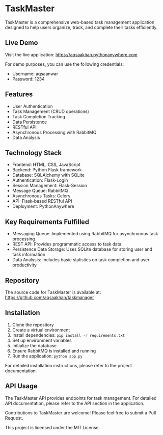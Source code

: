 # TaskMaster

TaskMaster is a comprehensive web-based task management application designed to help users organize, track, and complete their tasks efficiently.

## Live Demo

Visit the live application: https://aqsaakhan.pythonanywhere.com

For demo purposes, you can use the following credentials:
- Username: aqsaanwar
- Password: 1234

## Features

- User Authentication
- Task Management (CRUD operations)
- Task Completion Tracking
- Data Persistence
- RESTful API
- Asynchronous Processing with RabbitMQ
- Data Analysis

## Technology Stack

- Frontend: HTML, CSS, JavaScript
- Backend: Python Flask framework
- Database: SQLAlchemy with SQLite
- Authentication: Flask-Login
- Session Management: Flask-Session
- Message Queue: RabbitMQ
- Asynchronous Tasks: Celery
- API: Flask-based RESTful API
- Deployment: PythonAnywhere

## Key Requirements Fulfilled

- Messaging Queue: Implemented using RabbitMQ for asynchronous task processing
- REST API: Provides programmatic access to task data
- Persistence Data Storage: Uses SQLite database for storing user and task information
- Data Analysis: Includes basic statistics on task completion and user productivity

## Repository

The source code for TaskMaster is available at: https://github.com/aqsaakhan/taskmanager

## Installation

1. Clone the repository
2. Create a virtual environment
3. Install dependencies: `pip install -r requirements.txt`
4. Set up environment variables
5. Initialize the database
6. Ensure RabbitMQ is installed and running
7. Run the application: `python app.py`

For detailed installation instructions, please refer to the project documentation.

## API Usage

The TaskMaster API provides endpoints for task management. For detailed API documentation, please refer to the API section in the application.

Contributions to TaskMaster are welcome! Please feel free to submit a Pull Request.

This project is licensed under the MIT License.
